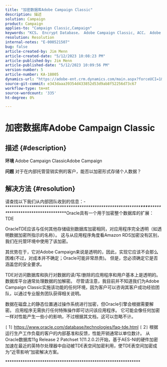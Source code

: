 ```yaml
---
title: "加密数据库Adobe Campaign Classic"
description: 描述
solution: Campaign
product: Campaign
applies-to: "Campaign Classic,Campaign"
keywords: "KCS， Encrypt Database， Adobe Campaign Classic, ACC， Adobe Campaign, FAQ"
resolution: Resolution
internal-notes: "E-000521507"
bug: false
article-created-by: Jim Menn
article-created-date: "5/12/2023 10:08:23 PM"
article-published-by: Jim Menn
article-published-date: "5/12/2023 10:09:56 PM"
version-number: 5
article-number: KA-18005
dynamics-url: "https://adobe-ent.crm.dynamics.com/main.aspx?forceUCI=1&pagetype=entityrecord&etn=knowledgearticle&id=5a013a7c-11f1-ed11-8849-6045bd006295"
source-git-commit: e343daaa39354d433852d53d9ab8f52256d73c67
workflow-type: tm+mt
source-wordcount: '335'
ht-degree: 0%

---
```


# 加密数据库Adobe Campaign Classic

## 描述 {#description}


<b>环境</b>
Adobe Campaign ClassicAdobe Campaign

<b>问题</b>
对于在内部托管营销实例的客户，能否以加密形式存储个人数据？


## 解决方法 {#resolution}


请查找以下我们从内部团队收到的信息：- \*\*\*\*\*\*\*\*\*\*\*\*\*\*\*\*\*\*\*\*\*\*\*\*\**\**\*\**\*\*\*\*\*\*\*\*\*\*\*\*\*\*\*\*\*\*\*\*\*\*\*\*\**\**\*\**\*\**\*\*\*\***\*\*\*\***\*\*\*\*\*\**\*\*\*\*\*\*\*\*\*\*\*\*\*\*\*\*\*\*\*\*\*\*\*\*\*\*\*Oracle具有一个用于加密整个数据库的扩展：TDE

OracleTDE应该与任何其他存储级别数据库加密相同，对应用程序完全透明（如透明数据加密所指示的名称）。 这与从应用程序角度看Amazon RDS加密没有区别，我们在托管环境中使用了该加密。

其优势在于，它对Adobe Campaign来说是透明的，因此，实现它应该不会那么困难(不过，对成本并不确定；Oracle可能非常昂贵)。 但是，您必须确定它是否涵盖您的安全要求。

TDE对访问数据库和执行对数据的读/写/删除的应用程序和用户基本上是透明的。 数据库平台通常处理数据的加解密。 尽管请注意，我目前并不知道我们为Adobe Campaign Classic实施该功能的任何环境，因为客户可以咨询其客户成功经验团队，以通过专业服务团队获得相关说明。

数据在磁盘上的静态位置通过操作系统进行加密，但Oracle引擎会根据需要解密。 应用程序无需执行任何特殊操作即可访问该应用程序。 它可能会像任何加密一样对性能产生一些小的影响，不过根据其文档，这可以忽略不计。

`[` 1`]`  https://www.oracle.com/database/technologies/faq-tde.html
`[` 2`]`  根据运行生产工作负载的客户的内部基准和反馈，性能开销通常以单位数计。 从Oracle数据库11g Release 2 Patchset 1(11.2.0.2)开始，基于AES-NI的硬件加密加速在最近的英特尔处理器中自动被TDE表空间加密利用，使TDE表空间加密成为“近零影响”加密解决方案。

\*\*\*\*\*\*\*\*\*\*\*\*\*\*\*\*\*\*\*\*\*\*\*\*\*\*\*\*\*\*\*\*\*\*\*\*\*\*\*\*\*\*\*\*\*\*\*\*\*\*\*\*\*\*\*\*\*\*\*\*\*\*
